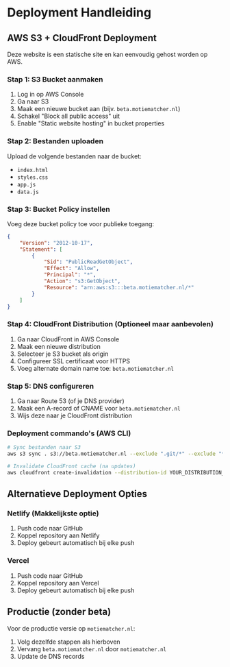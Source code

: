 # Deployment Handleiding

## AWS S3 + CloudFront Deployment

Deze website is een statische site en kan eenvoudig gehost worden op AWS.

### Stap 1: S3 Bucket aanmaken

1. Log in op AWS Console
2. Ga naar S3
3. Maak een nieuwe bucket aan (bijv. `beta.motiematcher.nl`)
4. Schakel "Block all public access" uit
5. Enable "Static website hosting" in bucket properties

### Stap 2: Bestanden uploaden

Upload de volgende bestanden naar de bucket:
- `index.html`
- `styles.css`
- `app.js`
- `data.js`

### Stap 3: Bucket Policy instellen

Voeg deze bucket policy toe voor publieke toegang:

```json
{
    "Version": "2012-10-17",
    "Statement": [
        {
            "Sid": "PublicReadGetObject",
            "Effect": "Allow",
            "Principal": "*",
            "Action": "s3:GetObject",
            "Resource": "arn:aws:s3:::beta.motiematcher.nl/*"
        }
    ]
}
```

### Stap 4: CloudFront Distribution (Optioneel maar aanbevolen)

1. Ga naar CloudFront in AWS Console
2. Maak een nieuwe distribution
3. Selecteer je S3 bucket als origin
4. Configureer SSL certificaat voor HTTPS
5. Voeg alternate domain name toe: `beta.motiematcher.nl`

### Stap 5: DNS configureren

1. Ga naar Route 53 (of je DNS provider)
2. Maak een A-record of CNAME voor `beta.motiematcher.nl`
3. Wijs deze naar je CloudFront distribution

### Deployment commando's (AWS CLI)

```bash
# Sync bestanden naar S3
aws s3 sync . s3://beta.motiematcher.nl --exclude ".git/*" --exclude "*.md"

# Invalidate CloudFront cache (na updates)
aws cloudfront create-invalidation --distribution-id YOUR_DISTRIBUTION_ID --paths "/*"
```

## Alternatieve Deployment Opties

### Netlify (Makkelijkste optie)
1. Push code naar GitHub
2. Koppel repository aan Netlify
3. Deploy gebeurt automatisch bij elke push

### Vercel
1. Push code naar GitHub
2. Koppel repository aan Vercel
3. Deploy gebeurt automatisch bij elke push

## Productie (zonder beta)

Voor de productie versie op `motiematcher.nl`:
1. Volg dezelfde stappen als hierboven
2. Vervang `beta.motiematcher.nl` door `motiematcher.nl`
3. Update de DNS records
